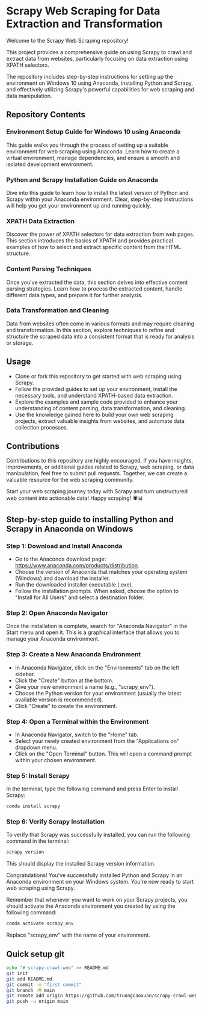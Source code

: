 # Scrapy Web Scraping for Data Extraction and Transformation

Welcome to the Scrapy Web Scraping repository! 

This project provides a comprehensive guide on using Scrapy to crawl and extract data from websites, particularly focusing on data extraction using XPATH selectors. 

The repository includes step-by-step instructions for setting up the environment on Windows 10 using Anaconda, installing Python and Scrapy, and effectively utilizing Scrapy's powerful capabilities for web scraping and data manipulation.

## Repository Contents

### Environment Setup Guide for Windows 10 using Anaconda

This guide walks you through the process of setting up a suitable environment for web scraping using Anaconda. Learn how to create a virtual environment, manage dependencies, and ensure a smooth and isolated development environment.

### Python and Scrapy Installation Guide on Anaconda

Dive into this guide to learn how to install the latest version of Python and Scrapy within your Anaconda environment. Clear, step-by-step instructions will help you get your environment up and running quickly.

### XPATH Data Extraction

Discover the power of XPATH selectors for data extraction from web pages. This section introduces the basics of XPATH and provides practical examples of how to select and extract specific content from the HTML structure.

### Content Parsing Techniques

Once you've extracted the data, this section delves into effective content parsing strategies. Learn how to process the extracted content, handle different data types, and prepare it for further analysis.

### Data Transformation and Cleaning

Data from websites often come in various formats and may require cleaning and transformation. In this section, explore techniques to refine and structure the scraped data into a consistent format that is ready for analysis or storage.

## Usage

- Clone or fork this repository to get started with web scraping using Scrapy.
- Follow the provided guides to set up your environment, install the necessary tools, and understand XPATH-based data extraction.
- Explore the examples and sample code provided to enhance your understanding of content parsing, data transformation, and cleaning.
- Use the knowledge gained here to build your own web scraping projects, extract valuable insights from websites, and automate data collection processes.

## Contributions

Contributions to this repository are highly encouraged. If you have insights, improvements, or additional guides related to Scrapy, web scraping, or data manipulation, feel free to submit pull requests. Together, we can create a valuable resource for the web scraping community.

Start your web scraping journey today with Scrapy and turn unstructured web content into actionable data! Happy scraping! 🕷️📊

## Step-by-step guide to installing Python and Scrapy in Anaconda on Windows

### Step 1: Download and Install Anaconda

- Go to the Anaconda download page: <https://www.anaconda.com/products/distribution>.
- Choose the version of Anaconda that matches your operating system (Windows) and download the installer.
- Run the downloaded installer executable (.exe).
- Follow the installation prompts. When asked, choose the option to "Install for All Users" and select a destination folder.

### Step 2: Open Anaconda Navigator

Once the installation is complete, search for "Anaconda Navigator" in the Start menu and open it. This is a graphical interface that allows you to manage your Anaconda environment.

### Step 3: Create a New Anaconda Environment

- In Anaconda Navigator, click on the "Environments" tab on the left sidebar.
- Click the "Create" button at the bottom.
- Give your new environment a name (e.g., "scrapy_env").
- Choose the Python version for your environment (usually the latest available version is recommended).
- Click "Create" to create the environment.

### Step 4: Open a Terminal within the Environment

- In Anaconda Navigator, switch to the "Home" tab.
- Select your newly created environment from the "Applications on" dropdown menu.
- Click on the "Open Terminal" button. This will open a command prompt within your chosen environment.

### Step 5: Install Scrapy

In the terminal, type the following command and press Enter to install Scrapy:

```cmd
conda install scrapy
```

### Step 6: Verify Scrapy Installation

To verify that Scrapy was successfully installed, you can run the following command in the terminal:

```cmd
scrapy version
```

This should display the installed Scrapy version information.

Congratulations! You've successfully installed Python and Scrapy in an Anaconda environment on your Windows system. You're now ready to start web scraping using Scrapy.

Remember that whenever you want to work on your Scrapy projects, you should activate the Anaconda environment you created by using the following command:

```cmd
conda activate scrapy_env
```

Replace "scrapy_env" with the name of your environment.

## Quick setup git

```bash
echo "# scrapy-crawl-web" >> README.md
git init
git add README.md
git commit -m "first commit"
git branch -M main
git remote add origin https://github.com/truongcaoxuan/scrapy-crawl-web.git
git push -u origin main
```

